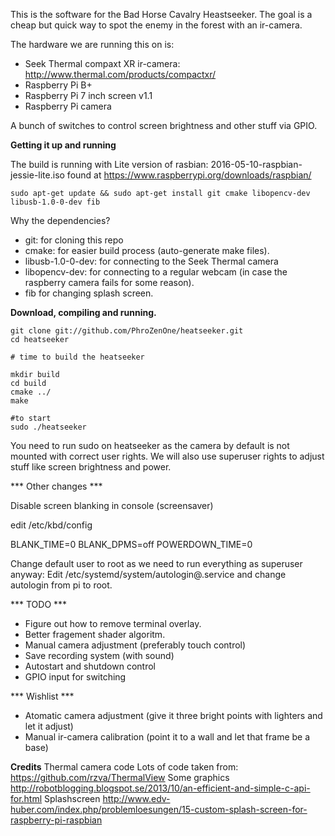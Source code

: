 This is the software for the Bad Horse Cavalry Heastseeker. The goal is a cheap but quick way to spot the enemy in the forest with an ir-camera. 

The hardware we are running this on is:

* Seek Thermal compaxt XR ir-camera: http://www.thermal.com/products/compactxr/
* Raspberry Pi B+
* Raspberry Pi 7 inch screen v1.1
* Raspberry Pi camera

A bunch of switches to control screen brightness and other stuff via GPIO.

**Getting it up and running**

The build is running with Lite version of rasbian: 2016-05-10-raspbian-jessie-lite.iso found at  https://www.raspberrypi.org/downloads/raspbian/

```
sudo apt-get update && sudo apt-get install git cmake libopencv-dev libusb-1.0-0-dev fib
```

Why the dependencies?
* git: for cloning this repo
* cmake: for easier build process (auto-generate make files).
* libusb-1.0-0-dev: for connecting to the Seek Thermal camera
* libopencv-dev: for connecting to a regular webcam (in case the raspberry camera fails for some reason).
* fib for changing splash screen.

**Download, compiling and running.**

```
git clone git://github.com/PhroZenOne/heatseeker.git
cd heatseeker

# time to build the heatseeker

mkdir build
cd build
cmake ../
make 

#to start
sudo ./heatseeker 
```

You need to run sudo on heatseeker as the camera by default is not mounted with correct user rights.
We will also use superuser rights to adjust stuff like screen brightness and power.

*** Other changes ***

Disable screen blanking in console (screensaver)

edit /etc/kbd/config

BLANK_TIME=0
BLANK_DPMS=off
POWERDOWN_TIME=0

Change default user to root as we need to run everything as superuser anyway:
Edit /etc/systemd/system/autologin@.service and change autologin from pi to root.

*** TODO *** 

* Figure out how to remove terminal overlay.
* Better fragement shader algoritm.
* Manual camera adjustment (preferably touch control)
* Save recording system (with sound)
* Autostart and shutdown control
* GPIO input for switching

*** Wishlist ***

* Atomatic camera adjustment (give it three bright points with lighters and let it adjust)
* Manual ir-camera calibration (point it to a wall and let that frame be a base)

**Credits**
Thermal camera code
Lots of code taken from: https://github.com/rzva/ThermalView
Some graphics
http://robotblogging.blogspot.se/2013/10/an-efficient-and-simple-c-api-for.html
Splashscreen
http://www.edv-huber.com/index.php/problemloesungen/15-custom-splash-screen-for-raspberry-pi-raspbian
